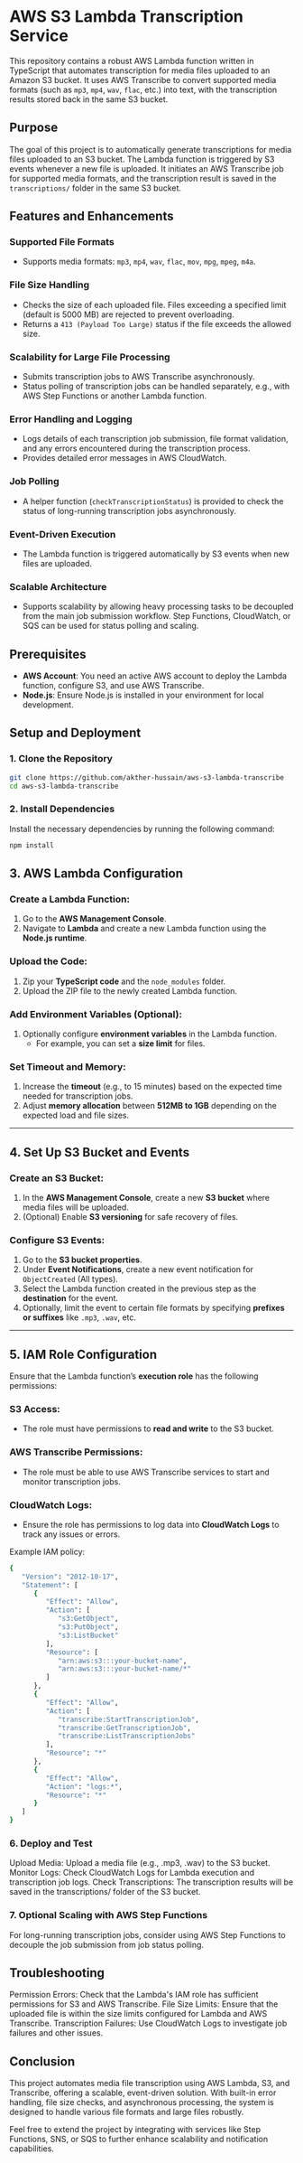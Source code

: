 # AWS S3 Lambda Transcription Service

This repository contains a robust AWS Lambda function written in TypeScript that automates transcription for media files uploaded to an Amazon S3 bucket. It uses AWS Transcribe to convert supported media formats (such as `mp3`, `mp4`, `wav`, `flac`, etc.) into text, with the transcription results stored back in the same S3 bucket.

## Purpose

The goal of this project is to automatically generate transcriptions for media files uploaded to an S3 bucket. The Lambda function is triggered by S3 events whenever a new file is uploaded. It initiates an AWS Transcribe job for supported media formats, and the transcription result is saved in the `transcriptions/` folder in the same S3 bucket.

## Features and Enhancements

### Supported File Formats
- Supports media formats: `mp3`, `mp4`, `wav`, `flac`, `mov`, `mpg`, `mpeg`, `m4a`.

### File Size Handling
- Checks the size of each uploaded file. Files exceeding a specified limit (default is 5000 MB) are rejected to prevent overloading.
- Returns a `413 (Payload Too Large)` status if the file exceeds the allowed size.

### Scalability for Large File Processing
- Submits transcription jobs to AWS Transcribe asynchronously. 
- Status polling of transcription jobs can be handled separately, e.g., with AWS Step Functions or another Lambda function.

### Error Handling and Logging
- Logs details of each transcription job submission, file format validation, and any errors encountered during the transcription process.
- Provides detailed error messages in AWS CloudWatch.

### Job Polling
- A helper function (`checkTranscriptionStatus`) is provided to check the status of long-running transcription jobs asynchronously.

### Event-Driven Execution
- The Lambda function is triggered automatically by S3 events when new files are uploaded.

### Scalable Architecture
- Supports scalability by allowing heavy processing tasks to be decoupled from the main job submission workflow. Step Functions, CloudWatch, or SQS can be used for status polling and scaling.

## Prerequisites

- **AWS Account**: You need an active AWS account to deploy the Lambda function, configure S3, and use AWS Transcribe.
- **Node.js**: Ensure Node.js is installed in your environment for local development.

## Setup and Deployment

### 1. Clone the Repository

```bash
git clone https://github.com/akther-hussain/aws-s3-lambda-transcribe
cd aws-s3-lambda-transcribe
```

### 2. Install Dependencies
Install the necessary dependencies by running the following command:

```bash
npm install
```

## 3. AWS Lambda Configuration

### Create a Lambda Function:

1. Go to the **AWS Management Console**.
2. Navigate to **Lambda** and create a new Lambda function using the **Node.js runtime**.
   
### Upload the Code:

1. Zip your **TypeScript code** and the `node_modules` folder.
2. Upload the ZIP file to the newly created Lambda function.

### Add Environment Variables (Optional):

1. Optionally configure **environment variables** in the Lambda function.
   - For example, you can set a **size limit** for files.

### Set Timeout and Memory:

1. Increase the **timeout** (e.g., to 15 minutes) based on the expected time needed for transcription jobs.
2. Adjust **memory allocation** between **512MB to 1GB** depending on the expected load and file sizes.

---

## 4. Set Up S3 Bucket and Events

### Create an S3 Bucket:

1. In the **AWS Management Console**, create a new **S3 bucket** where media files will be uploaded.
2. (Optional) Enable **S3 versioning** for safe recovery of files.

### Configure S3 Events:

1. Go to the **S3 bucket properties**.
2. Under **Event Notifications**, create a new event notification for `ObjectCreated` (All types).
3. Select the Lambda function created in the previous step as the **destination** for the event.
4. Optionally, limit the event to certain file formats by specifying **prefixes or suffixes** like `.mp3`, `.wav`, etc.

---

## 5. IAM Role Configuration

Ensure that the Lambda function’s **execution role** has the following permissions:

### S3 Access:
- The role must have permissions to **read and write** to the S3 bucket.

### AWS Transcribe Permissions:
- The role must be able to use AWS Transcribe services to start and monitor transcription jobs.

### CloudWatch Logs:
- Ensure the role has permissions to log data into **CloudWatch Logs** to track any issues or errors.

Example IAM policy:

```bash
{
   "Version": "2012-10-17",
   "Statement": [
      {
         "Effect": "Allow",
         "Action": [
            "s3:GetObject",
            "s3:PutObject",
            "s3:ListBucket"
         ],
         "Resource": [
            "arn:aws:s3:::your-bucket-name",
            "arn:aws:s3:::your-bucket-name/*"
         ]
      },
      {
         "Effect": "Allow",
         "Action": [
            "transcribe:StartTranscriptionJob",
            "transcribe:GetTranscriptionJob",
            "transcribe:ListTranscriptionJobs"
         ],
         "Resource": "*"
      },
      {
         "Effect": "Allow",
         "Action": "logs:*",
         "Resource": "*"
      }
   ]
}
```

### 6. Deploy and Test
Upload Media: Upload a media file (e.g., .mp3, .wav) to the S3 bucket.
Monitor Logs: Check CloudWatch Logs for Lambda execution and transcription job logs.
Check Transcriptions: The transcription results will be saved in the transcriptions/ folder of the S3 bucket.

### 7. Optional Scaling with AWS Step Functions
For long-running transcription jobs, consider using AWS Step Functions to decouple the job submission from job status polling.

## Troubleshooting
Permission Errors: Check that the Lambda's IAM role has sufficient permissions for S3 and AWS Transcribe.
File Size Limits: Ensure that the uploaded file is within the size limits configured for Lambda and AWS Transcribe.
Transcription Failures: Use CloudWatch Logs to investigate job failures and other issues.


## Conclusion
This project automates media file transcription using AWS Lambda, S3, and Transcribe, offering a scalable, event-driven solution. With built-in error handling, file size checks, and asynchronous processing, the system is designed to handle various file formats and large files robustly.

Feel free to extend the project by integrating with services like Step Functions, SNS, or SQS to further enhance scalability and notification capabilities.